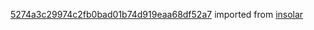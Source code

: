 [5274a3c29974c2fb0bad01b74d919eaa68df52a7](https://github.com/insolar/insolar/commit/5274a3c29974c2fb0bad01b74d919eaa68df52a7) imported from [insolar](https://github.com/insolar/insolar)
